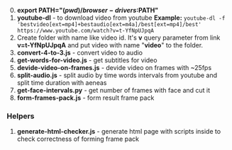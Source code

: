 0. **export PATH="$(pwd)/browser-drivers:$PATH"**
1. **youtube-dl** - to download video from youtube
**Example:**
```youtube-dl -f 'bestvideo[ext=mp4]+bestaudio[ext=m4a]/best[ext=mp4]/best' https://www.youtube.com/watch?v=t-YfNpUJpqA```
2. Create folder with name like video id. It's **v** query parameter from link **v=t-YfNpUJpqA** and put video
with name "**video**" to the folder.
3. **convert-4-to-3.js** - convert video to audio
4. **get-words-for-video.js** - get subtitles for video
5. **devide-video-on-frames.js** - devide video on frames with ~25fps
6. **split-audio.js** - split audio by time words intervals from youtube and split time duration with aeneas
7. **get-face-intervals.py** - get number of frames with face and cut it
8. **form-frames-pack.js** - form result frame pack

### Helpers
1. **generate-html-checker.js** - generate html page with scripts inside to check correctness of forming frame pack
